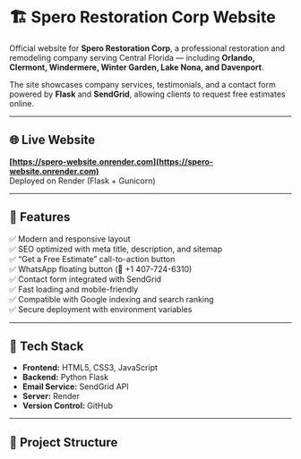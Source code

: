 # 🏗️ Spero Restoration Corp Website

Official website for **Spero Restoration Corp**, a professional restoration and remodeling company serving Central Florida — including **Orlando, Clermont, Windermere, Winter Garden, Lake Nona, and Davenport**.

The site showcases company services, testimonials, and a contact form powered by **Flask** and **SendGrid**, allowing clients to request free estimates online.

---

## 🌐 Live Website

**[https://spero-website.onrender.com](https://spero-website.onrender.com)**  
Deployed on Render (Flask + Gunicorn)

---

## 🚀 Features

✅ Modern and responsive layout  
✅ SEO optimized with meta title, description, and sitemap  
✅ “Get a Free Estimate” call-to-action button  
✅ WhatsApp floating button (📱 +1 407-724-6310)  
✅ Contact form integrated with SendGrid  
✅ Fast loading and mobile-friendly  
✅ Compatible with Google indexing and search ranking  
✅ Secure deployment with environment variables  

---

## 🧩 Tech Stack

- **Frontend:** HTML5, CSS3, JavaScript  
- **Backend:** Python Flask  
- **Email Service:** SendGrid API  
- **Server:** Render  
- **Version Control:** GitHub  

---

## 📁 Project Structure

